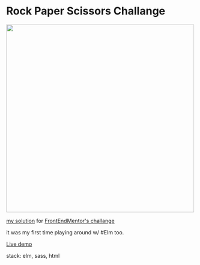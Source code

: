 # Rock Paper Scissors Challange

<img src="https://user-images.githubusercontent.com/15945788/166344365-30c59042-7496-4ebb-9163-826154b69348.png" width="500" />

[my solution](https://www.frontendmentor.io/challenges/rock-paper-scissors-game-pTgwgvgH/hub/rock-paper-scissors-w-elm-and-sass-ryiz6pTrq) for [FrontEndMentor's challange](https://www.frontendmentor.io/challenges/rock-paper-scissors-game-pTgwgvgH)

it was my first time playing around w/ #Elm too.

[Live demo](https://rps-bandeiraos.surge.sh/)

stack: elm, sass, html
